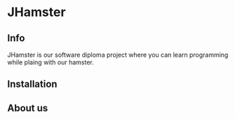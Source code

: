 # JHamster

## Info

JHamster is our software diploma project where you can learn programming while plaing with our hamster. 

## Installation

## About us
